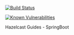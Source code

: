[![Build Status](https://travis-ci.org/hazelcast-guides/guide-kubernetes-caching-hazelcast-spring.svg?branch=master)](https://travis-ci.org/hazelcast-guides/guide-kubernetes-caching-hazelcast-spring)

[![Known Vulnerabilities](https://snyk.io//test/github/hazelcast-guides/caching-springboot-microservices-on-kubernetes/badge.svg?targetFile=final/pom.xml)](https://snyk.io//test/github/hazelcast-guides/caching-springboot-microservices-on-kubernetes?targetFile=final/pom.xml)

Hazelcast Guides - SpringBoot

